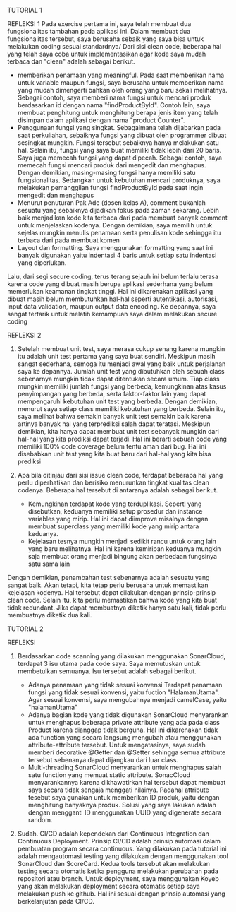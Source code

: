 TUTORIAL 1

REFLEKSI 1
Pada exercise pertama ini, saya telah membuat dua fungsionalitas tambahan pada aplikasi ini. Dalam membuat dua fungsionalitas tersebut, saya berusaha sebaik yang saya bisa untuk melakukan coding sesuai standardnya/ Dari sisi clean code, beberapa hal yang telah saya coba untuk implementasikan agar kode saya mudah terbaca dan "clean" adalah sebagai berikut.
- memberikan penamaan yang meaningful. Pada saat memberikan nama untuk variable maupun fungsi, saya berusaha untuk memberikan nama yang mudah dimengerti bahkan oleh orang yang baru sekali melihatnya. Sebagai contoh, saya memberi nama fungsi untuk mencari produk berdasarkan id dengan nama "findProductById". Contoh lain, saya membuat penghitung untuk menghitung berapa jenis item yang telah disimpan dalam aplikasi dengan nama "product Counter".
- Penggunaan fungsi yang singkat. Sebagaimana telah dijabarkan pada saat perkuliahan, sebaiknya fungsi yang dibuat oleh programmer dibuat sesingkat mungkin. Fungsi tersebut sebaiknya hanya melakukan satu hal. Selain itu, fungsi yang saya buat memiliki tidak lebih dari 20 baris. Saya juga memecah fungsi yang dapat dipecah. Sebagai contoh, saya memecah fungsi mencari produk dari mengedit dan menghapus. Dengan demikian, masing-masing fungsi hanya memiliki satu fungsionalitas. Sedangkan untuk kebutuhan mencari produknya, saya melakukan pemanggilan fungsi findProductById pada saat ingin mengedit dan menghapus
- Menurut penuturan Pak Ade (dosen kelas A), comment bukanlah sesuatu yang sebaiknya dijadikan fokus pada zaman sekarang. Lebih baik menjadikan kode kita terbaca dari pada membuat banyak comment untuk menjelaskan kodenya. Dengan demikian, saya memilih untuk sejelas mungkin menulis penamaan serta penulisan kode sehingga itu terbaca dari pada membuat komen
- Layout dan formatting. Saya menggunakan formatting yang saat ini banyak digunakan yaitu indentasi 4 baris untuk setiap satu indentasi yang diperlukan.

Lalu, dari segi secure coding, terus terang sejauh ini belum terlalu terasa karena code yang dibuat masih berupa aplikasi sederhana yang belum memerlukan keamanan tingkat tinggi. Hal ini dikarenakan aplikasi yang dibuat masih belum membutuhkan hal-hal seperti autentikasi, autorisasi, input data validation, maupun output data encoding. Ke depannya, saya sangat tertarik untuk melatih kemampuan saya dalam melakukan secure coding

REFLEKSI 2
1. Setelah membuat unit test, saya merasa cukup senang karena mungkin itu adalah unit test pertama yang saya buat sendiri. Meskipun masih sangat sederhana, semoga itu menjadi awal yang baik untuk perjalanan saya ke depannya. Jumlah unit test yang dibutuhkan oleh sebuah class sebenarnya mungkin tidak dapat ditentukan secara umum. Tiap class mungkin memiliki jumlah fungsi yang berbeda, kemungkinan atas kasus penyimpangan yang berbeda, serta faktor-faktor lain yang dapat mempengaruhi kebutuhan unit test yang berbeda. Dengan demikian, menurut saya setiap class memiliki kebutuhan yang berbeda. Selain itu, saya melihat bahwa semakin banyak unit test semakin baik karena artinya banyak hal yang terprediksi salah dapat teratasi. Meskipun demikian, kita hanya dapat membuat unit test sebanyak mungkin dari hal-hal yang kita prediksi dapat terjadi. Hal ini berarti sebuah code yang memiliki 100% code coverage belum tentu aman dari bug. Hal ini disebabkan unit test yang kita buat baru dari hal-hal yang kita bisa prediksi
2. Apa bila ditinjau dari sisi issue clean code, terdapat beberapa hal yang perlu diperhatikan dan berisiko menurunkan tingkat kualitas clean codenya. Beberapa hal tersebut di antaranya adalah sebagai berikut.
   
   - Kemungkinan terdapat kode yang terduplikasi. Seperti yang disebutkan, keduanya memiliki setup prosedur dan instance variables yang mirip. Hal ini dapat diimprove misalnya dengan membuat superclass yang memiliki kode yang mirip antara keduanya. 
   - Kejelasan tesnya mungkin menjadi sedikit rancu untuk orang lain yang baru melihatnya. Hal ini karena kemiripan keduanya mungkin saja membuat orang menjadi bingung akan perbedaan fungsinya satu sama lain
   
  Dengan demikian, penambahan test sebenarnya adalah sesuatu yang sangat baik. Akan tetapi, kita tetap perlu berusaha untuk memastikan kejelasan kodenya. Hal tersebut dapat dilakukan dengan prinsip-prinsip clean code. Selain itu, kita perlu memastikan bahwa kode yang kita buat tidak redundant. Jika dapat membuatnya diketik hanya satu kali, tidak perlu membuatnya diketik dua kali.

TUTORIAL 2

REFLEKSI 
1. Berdasarkan code scanning yang dilakukan menggunakan SonarCloud, terdapat 3 isu utama pada code saya. Saya memutuskan untuk membetulkan semuanya. Isu tersebut adalah sebagai berikut.
   - Adanya penamaan yang tidak sesuai konvensi
     Terdapat penamaan fungsi yang tidak sesuai konvensi, yaitu fuction "HalamanUtama". Agar sesuai konvensi, saya mengubahnya menjadi camelCase, yaitu "halamanUtama"
   - Adanya bagian kode yang tidak digunakan
     SonarCloud menyarankan untuk menghapus beberapa private attribute yang ada pada class Product karena dianggap tidak berguna. Hal ini dikarenakan tidak ada function yang secara langsung mengubah atau menggunakan attribute-attribute tersebut. Untuk mengatasinya, saya sudah memberi decorative @Getter dan @Setter sehingga semua attribute tersebut sebenanya dapat dijangkau dari luar class.
   - Multi-threading
     SonarCloud menyarankan untuk menghapus salah satu function yang memuat static attribute. SonacCloud menyarankannya karena dikhawatirkan hal tersebut dapat membuat saya secara tidak sengaja menggati nilainya. Padahal attribute tesebut saya gunakan untuk memberikan ID produk, yaitu dengan menghitung banyaknya produk. Solusi yang saya lakukan adalah dengan mengganti ID menggunakan UUID yang digenerate secara random.

2. Sudah. CI/CD adalah kependekan dari Continuous Integration dan Continuous Deployment. Prinsip CI/CD adalah prinsip automasi dalam pembuatan program secara continuous. Yang dilakukan pada tutorial ini adalah mengautomasi testing yang dilakukan dengan menggunakan tool SonarCloud dan ScoreCard. Kedua tools tersebut akan melakukan testing secara otomatis ketika pengguna melakukan perubahan pada repositori atau branch. Untuk deployment, saya menggunakan Koyeb yang akan melakukan deployment secara otomatis setiap saya melakukan push ke github. Hal ini sesuai dengan prinsip automasi yang berkelanjutan pada CI/CD.
     
